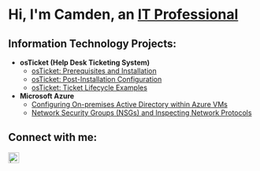 <h1>Hi, I'm Camden, an <a href="https://linkedin.com/in/camden-marshall-514a452a1/">IT Professional</a></h1>

<h2> Information Technology Projects:</h2>

- <b>osTicket (Help Desk Ticketing System)</b>
  - [osTicket: Prerequisites and Installation](https://github.com/osticket-prereqs)
  - [osTicket: Post-Installation Configuration](https://github.com/post-install-config)
  - [osTicket: Ticket Lifecycle Examples](https://github.com/ticket-lifecycle)
- <b>Microsoft Azure</b>
  - [Configuring On-premises Active Directory within Azure VMs](https://github.com/configure-ad)
  - [Network Security Groups (NSGs) and Inspecting Network Protocols](https://github.com/azure-network-protocols)

<h2>Connect with me:</h2>

[<img align="left" alt=" | LinkedIn" width="22px" src="https://cdn.jsdelivr.net/npm/simple-icons@v3/icons/linkedin.svg" />][linkedin]


[linkedin]: https://linkedin.com/in/camden-marshall-514a452a1/
